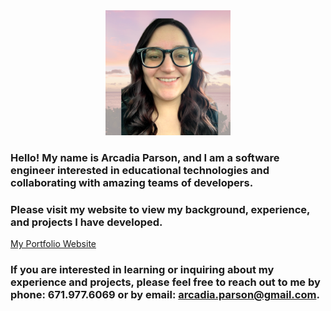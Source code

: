 <div align="center">
<kbd>
<img src="assets/images/profile-image.png" width="200" height="200">
</kbd>
</div>

### Hello! My name is Arcadia Parson, and I am a software engineer interested in educational technologies and collaborating with amazing teams of developers. 

### Please visit my website to view my background, experience, and projects I have developed. 

[My Portfolio Website](https://aeparson.github.io)

### If you are interested in learning or inquiring about my experience and projects, please feel free to reach out to me by phone: 671.977.6069 or by email: arcadia.parson@gmail.com. 
